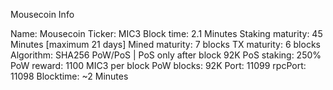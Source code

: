 Mousecoin Info

Name: Mousecoin
Ticker: MIC3
Block time: 2.1 Minutes
Staking maturity: 45 Minutes [maximum 21 days]
Mined maturity: 7 blocks
TX maturity: 6 blocks
Algorithm: SHA256 PoW/PoS | PoS only after block 92K
PoS staking: 250% 
PoW reward: 1100 MIC3 per block
PoW blocks: 92K
Port: 11099
rpcPort: 11098
Blocktime: ~2 Minutes
